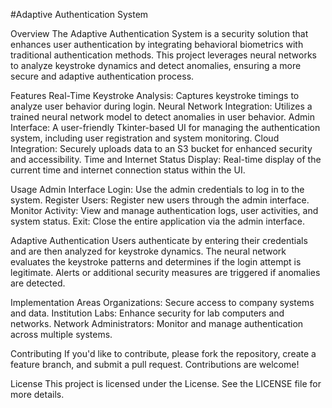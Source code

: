
#Adaptive Authentication System

Overview
The Adaptive Authentication System is a security solution that enhances user authentication by integrating behavioral biometrics with traditional authentication methods. This project leverages neural networks to analyze keystroke dynamics and detect anomalies, ensuring a more secure and adaptive authentication process.

Features
Real-Time Keystroke Analysis: Captures keystroke timings to analyze user behavior during login.
Neural Network Integration: Utilizes a trained neural network model to detect anomalies in user behavior.
Admin Interface: A user-friendly Tkinter-based UI for managing the authentication system, including user registration and system monitoring.
Cloud Integration: Securely uploads data to an S3 bucket for enhanced security and accessibility.
Time and Internet Status Display: Real-time display of the current time and internet connection status within the UI.

Usage
Admin Interface
Login: Use the admin credentials to log in to the system.
Register Users: Register new users through the admin interface.
Monitor Activity: View and manage authentication logs, user activities, and system status.
Exit: Close the entire application via the admin interface.

Adaptive Authentication
Users authenticate by entering their credentials and are then analyzed for keystroke dynamics.
The neural network evaluates the keystroke patterns and determines if the login attempt is legitimate.
Alerts or additional security measures are triggered if anomalies are detected.

Implementation Areas
Organizations: Secure access to company systems and data.
Institution Labs: Enhance security for lab computers and networks.
Network Administrators: Monitor and manage authentication across multiple systems.

Contributing
If you'd like to contribute, please fork the repository, create a feature branch, and submit a pull request. Contributions are welcome!

License
This project is licensed under the License. See the LICENSE file for more details.
